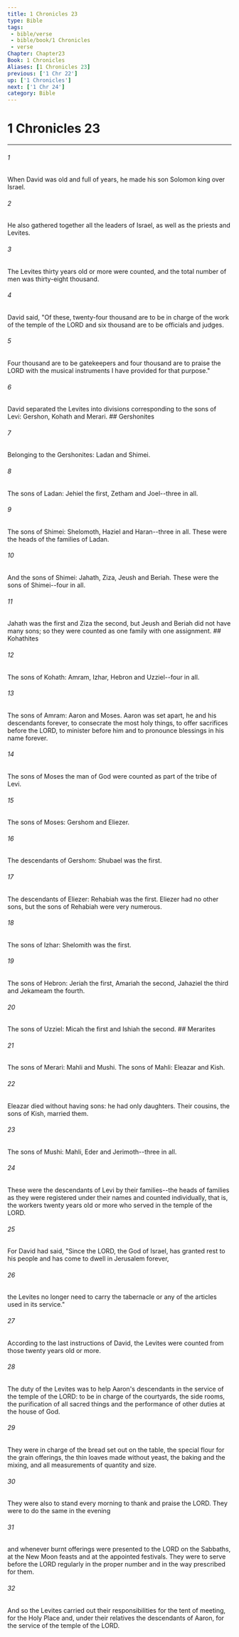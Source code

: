 ```yaml
---
title: 1 Chronicles 23
type: Bible
tags:
 - bible/verse
 - bible/book/1 Chronicles
 - verse
Chapter: Chapter23
Book: 1 Chronicles
Aliases: [1 Chronicles 23]
previous: ['1 Chr 22']
up: ['1 Chronicles']
next: ['1 Chr 24']
category: Bible
---
```

# 1 Chronicles 23

***


###### 1 
When David was old and full of years, he made his son Solomon king over Israel. 

###### 2 
He also gathered together all the leaders of Israel, as well as the priests and Levites. 

###### 3 
The Levites thirty years old or more were counted, and the total number of men was thirty-eight thousand. 

###### 4 
David said, "Of these, twenty-four thousand are to be in charge of the work of the temple of the LORD and six thousand are to be officials and judges. 

###### 5 
Four thousand are to be gatekeepers and four thousand are to praise the LORD with the musical instruments I have provided for that purpose." 

###### 6 
David separated the Levites into divisions corresponding to the sons of Levi: Gershon, Kohath and Merari. ## Gershonites 

###### 7 
Belonging to the Gershonites: Ladan and Shimei. 

###### 8 
The sons of Ladan: Jehiel the first, Zetham and Joel--three in all. 

###### 9 
The sons of Shimei: Shelomoth, Haziel and Haran--three in all. These were the heads of the families of Ladan. 

###### 10 
And the sons of Shimei: Jahath, Ziza, Jeush and Beriah. These were the sons of Shimei--four in all. 

###### 11 
Jahath was the first and Ziza the second, but Jeush and Beriah did not have many sons; so they were counted as one family with one assignment. ## Kohathites 

###### 12 
The sons of Kohath: Amram, Izhar, Hebron and Uzziel--four in all. 

###### 13 
The sons of Amram: Aaron and Moses. Aaron was set apart, he and his descendants forever, to consecrate the most holy things, to offer sacrifices before the LORD, to minister before him and to pronounce blessings in his name forever. 

###### 14 
The sons of Moses the man of God were counted as part of the tribe of Levi. 

###### 15 
The sons of Moses: Gershom and Eliezer. 

###### 16 
The descendants of Gershom: Shubael was the first. 

###### 17 
The descendants of Eliezer: Rehabiah was the first. Eliezer had no other sons, but the sons of Rehabiah were very numerous. 

###### 18 
The sons of Izhar: Shelomith was the first. 

###### 19 
The sons of Hebron: Jeriah the first, Amariah the second, Jahaziel the third and Jekameam the fourth. 

###### 20 
The sons of Uzziel: Micah the first and Ishiah the second. ## Merarites 

###### 21 
The sons of Merari: Mahli and Mushi. The sons of Mahli: Eleazar and Kish. 

###### 22 
Eleazar died without having sons: he had only daughters. Their cousins, the sons of Kish, married them. 

###### 23 
The sons of Mushi: Mahli, Eder and Jerimoth--three in all. 

###### 24 
These were the descendants of Levi by their families--the heads of families as they were registered under their names and counted individually, that is, the workers twenty years old or more who served in the temple of the LORD. 

###### 25 
For David had said, "Since the LORD, the God of Israel, has granted rest to his people and has come to dwell in Jerusalem forever, 

###### 26 
the Levites no longer need to carry the tabernacle or any of the articles used in its service." 

###### 27 
According to the last instructions of David, the Levites were counted from those twenty years old or more. 

###### 28 
The duty of the Levites was to help Aaron's descendants in the service of the temple of the LORD: to be in charge of the courtyards, the side rooms, the purification of all sacred things and the performance of other duties at the house of God. 

###### 29 
They were in charge of the bread set out on the table, the special flour for the grain offerings, the thin loaves made without yeast, the baking and the mixing, and all measurements of quantity and size. 

###### 30 
They were also to stand every morning to thank and praise the LORD. They were to do the same in the evening 

###### 31 
and whenever burnt offerings were presented to the LORD on the Sabbaths, at the New Moon feasts and at the appointed festivals. They were to serve before the LORD regularly in the proper number and in the way prescribed for them. 

###### 32 
And so the Levites carried out their responsibilities for the tent of meeting, for the Holy Place and, under their relatives the descendants of Aaron, for the service of the temple of the LORD. 
